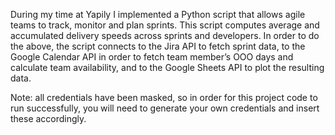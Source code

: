 During my time at Yapily I implemented a Python script that allows agile teams to track, monitor and plan sprints. This script computes average and accumulated delivery speeds across sprints and developers. In order to do the above, the script connects to the Jira API to fetch sprint data, to the Google Calendar API in order to fetch team member’s OOO days and calculate team availability, and to the Google Sheets API to plot the resulting data.

Note: all credentials have been masked, so in order for this project code to run successfully, you will need to generate your own credentials and insert these accordingly.